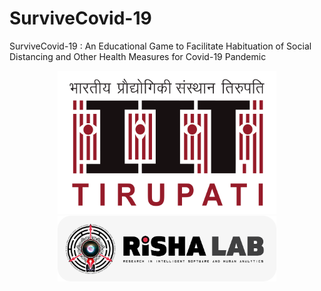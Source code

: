 # SurviveCovid-19
SurviveCovid-19 : An Educational Game to Facilitate Habituation of Social Distancing and Other Health Measures for Covid-19 Pandemic

<p align="center">
  <img src="iittp.png" width="350" title="IIT Tirupati" alt="Image unavailable">
  <img src="risha.png" width="350" title="RISHA Lab" alt="Image unavailable">
</p>
